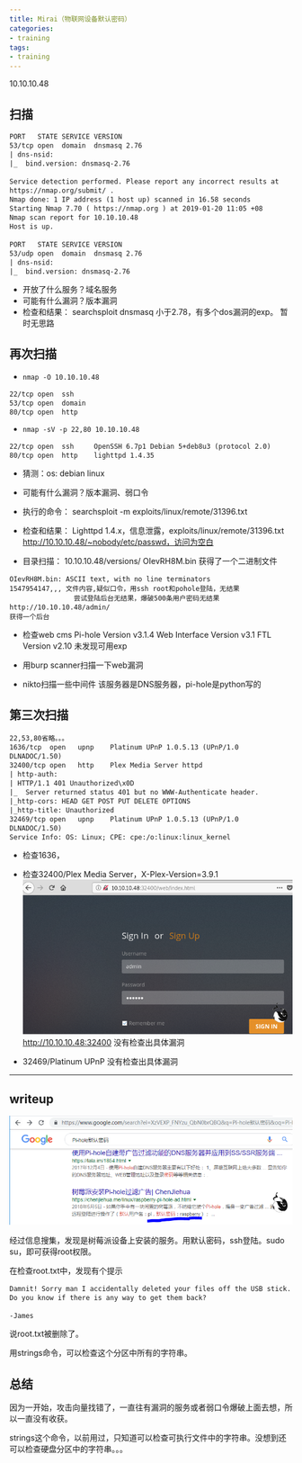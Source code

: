 ```yaml
---
title: Mirai（物联网设备默认密码）
categories:
- training
tags:
- training
---
```

10.10.10.48

## 扫描
```
PORT   STATE SERVICE VERSION
53/tcp open  domain  dnsmasq 2.76
| dns-nsid: 
|_  bind.version: dnsmasq-2.76

Service detection performed. Please report any incorrect results at https://nmap.org/submit/ .
Nmap done: 1 IP address (1 host up) scanned in 16.58 seconds
Starting Nmap 7.70 ( https://nmap.org ) at 2019-01-20 11:05 +08
Nmap scan report for 10.10.10.48
Host is up.

PORT   STATE SERVICE VERSION
53/udp open  domain  dnsmasq 2.76
| dns-nsid: 
|_  bind.version: dnsmasq-2.76
```
- 开放了什么服务？域名服务
- 可能有什么漏洞？版本漏洞
- 检查和结果：
searchsploit dnsmasq
小于2.78，有多个dos漏洞的exp。
暂时无思路

## 再次扫描
- `nmap -O 10.10.10.48`
```
22/tcp open  ssh
53/tcp open  domain
80/tcp open  http
```
- `nmap -sV -p 22,80 10.10.10.48`
```
22/tcp open  ssh     OpenSSH 6.7p1 Debian 5+deb8u3 (protocol 2.0)
80/tcp open  http    lighttpd 1.4.35
```
- 猜测：os: debian linux
- 可能有什么漏洞？版本漏洞、弱口令
- 执行的命令：
searchsploit -m exploits/linux/remote/31396.txt
- 检查和结果：
Lighttpd 1.4.x，信息泄露，exploits/linux/remote/31396.txt
http://10.10.10.48/~nobody/etc/passwd，访问为空白

- 目录扫描：
10.10.10.48/versions/
OIevRH8M.bin   获得了一个二进制文件
```
OIevRH8M.bin: ASCII text, with no line terminators
1547954147,,, 文件内容,疑似口令，用ssh root和pohole登陆，无结果
                尝试登陆后台无结果，爆破500条用户密码无结果
http://10.10.10.48/admin/
获得一个后台
```
- 检查web cms
Pi-hole Version v3.1.4 Web Interface Version v3.1 FTL Version v2.10
未发现可用exp

- 用burp scanner扫描一下web漏洞
- nikto扫描一些中间件
该服务器是DNS服务器，pi-hole是python写的

## 第三次扫描
```
22,53,80省略。。。
1636/tcp  open   upnp    Platinum UPnP 1.0.5.13 (UPnP/1.0 DLNADOC/1.50)
32400/tcp open   http    Plex Media Server httpd
| http-auth: 
| HTTP/1.1 401 Unauthorized\x0D
|_  Server returned status 401 but no WWW-Authenticate header.
|_http-cors: HEAD GET POST PUT DELETE OPTIONS
|_http-title: Unauthorized
32469/tcp open   upnp    Platinum UPnP 1.0.5.13 (UPnP/1.0 DLNADOC/1.50)
Service Info: OS: Linux; CPE: cpe:/o:linux:linux_kernel
```
- 检查1636，
- 检查32400/Plex Media Server，X-Plex-Version=3.9.1
![4](https://raw.githubusercontent.com/Whale3070/Whale3070.github.io/master/images/01-21/4.PNG)
http://10.10.10.48:32400
没有检查出具体漏洞

- 32469/Platinum UPnP
没有检查出具体漏洞

---

## writeup

![5](https://raw.githubusercontent.com/Whale3070/Whale3070.github.io/master/images/01-21/5.PNG)

经过信息搜集，发现是树莓派设备上安装的服务。用默认密码，ssh登陆。sudo su，即可获得root权限。

在检查root.txt中，发现有个提示
```
Damnit! Sorry man I accidentally deleted your files off the USB stick.
Do you know if there is any way to get them back?

-James
```
说root.txt被删除了。

用strings命令，可以检查这个分区中所有的字符串。

## 总结
因为一开始，攻击向量找错了，一直往有漏洞的服务或者弱口令爆破上面去想，所以一直没有收获。

strings这个命令，以前用过，只知道可以检查可执行文件中的字符串。没想到还可以检查硬盘分区中的字符串。。。


